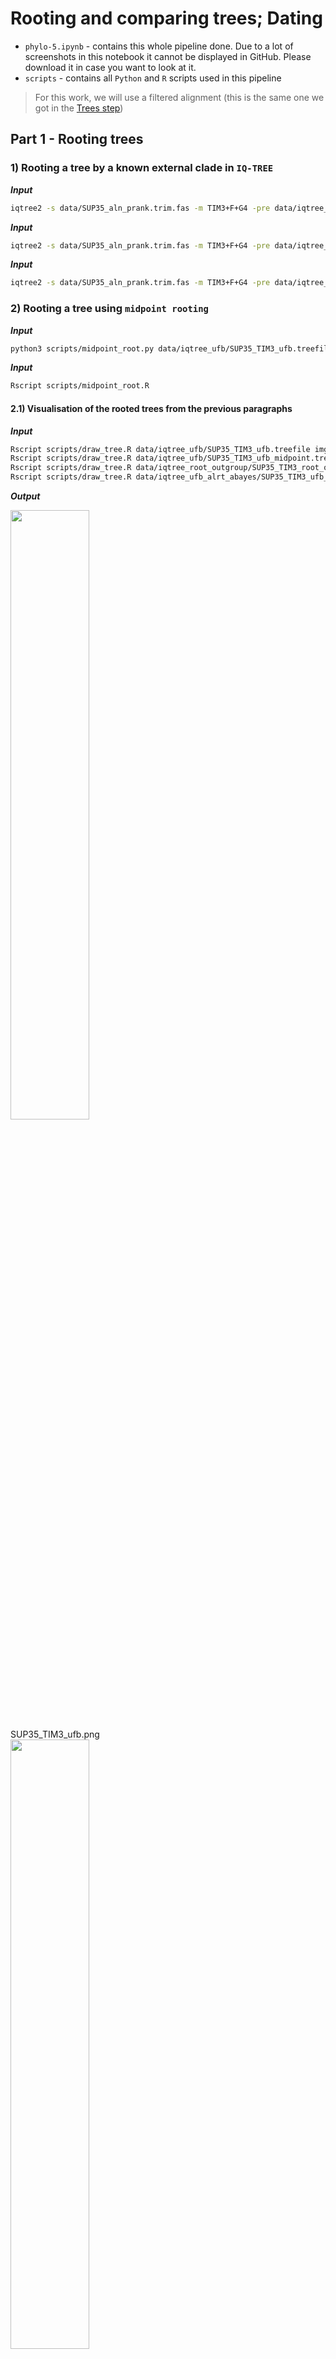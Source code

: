# Rooting and comparing trees; Dating
- `phylo-5.ipynb` - contains this whole pipeline done. Due to a lot of screenshots in this notebook it cannot be displayed in GitHub. Please download it in case you want to look at it.
- `scripts` - contains all `Python` and `R` scripts used in this pipeline

> For this work, we will use a filtered alignment (this is the same one we got in the [Trees step](4%20-%20Trees))

## **Part 1 - Rooting trees**

### **1) Rooting a tree by a known external clade in `IQ-TREE`**

**_Input_**

```bash
iqtree2 -s data/SUP35_aln_prank.trim.fas -m TIM3+F+G4 -pre data/iqtree_ufb/SUP35_TIM3_ufb -bb 1000
```

**_Input_**

```bash
iqtree2 -s data/SUP35_aln_prank.trim.fas -m TIM3+F+G4 -pre data/iqtree_ufb_alrt_abayes/SUP35_TIM3_ufb_alrt_abayes -bb 1000 -alrt 1000 -abayes
```

**_Input_**

```bash
iqtree2 -s data/SUP35_aln_prank.trim.fas -m TIM3+F+G4 -pre data/iqtree_root_outgroup/SUP35_TIM3_root_outgroup -bb 1000 -alrt 1000 -abayes  -o SUP35_Kla_AB039749,SUP35_Agos_ATCC_10895_NM_211584
```

### **2) Rooting a tree using `midpoint rooting`**

**_Input_**

```bash
python3 scripts/midpoint_root.py data/iqtree_ufb/SUP35_TIM3_ufb.treefile >data/iqtree_ufb/SUP35_TIM3_ufb_midpoint.treefile
```

**_Input_**

```bash
Rscript scripts/midpoint_root.R
```

#### **2.1) Visualisation of the rooted trees from the previous paragraphs**

**_Input_**

```bash
Rscript scripts/draw_tree.R data/iqtree_ufb/SUP35_TIM3_ufb.treefile imgs/SUP35_TIM3_ufb.png
Rscript scripts/draw_tree.R data/iqtree_ufb/SUP35_TIM3_ufb_midpoint.treefile imgs/SUP35_TIM3_ufb_midpoint.png
Rscript scripts/draw_tree.R data/iqtree_root_outgroup/SUP35_TIM3_root_outgroup.treefile imgs/SUP35_TIM3_root_outgroup.png
Rscript scripts/draw_tree.R data/iqtree_ufb_alrt_abayes/SUP35_TIM3_ufb_alrt_abayes_rooted.treefile imgs/SUP35_TIM3_ufb_alrt_abayes_rooted.png
```

**_Output_**

<div style='justify-content: center'>
<img src="https://github.com/iliapopov17/BI-Phylogenetics/blob/main/5%20-%20Root%20Date/imgs/SUP35_TIM3_ufb.png" align='center', width="50%">
</div>
SUP35_TIM3_ufb.png

<div style='justify-content: center'>
<img src="https://github.com/iliapopov17/BI-Phylogenetics/blob/main/5%20-%20Root%20Date/imgs/SUP35_TIM3_ufb_midpoint.png" align='center', width="50%">
</div>
SUP35_TIM3_ufb_midpoint.png

<div style='justify-content: center'>
<img src="https://github.com/iliapopov17/BI-Phylogenetics/blob/main/5%20-%20Root%20Date/imgs/SUP35_TIM3_root_outgroup.png" align='center', width="50%">
</div>
SUP35_TIM3_root_outgroup.png

<div style='justify-content: center'>
<img src="https://github.com/iliapopov17/BI-Phylogenetics/blob/main/5%20-%20Root%20Date/imgs/SUP35_TIM3_ufb_alrt_abayes_rooted.png" align='center', width="50%">
</div>
SUP35_TIM3_ufb_alrt_abayes_rooted.png

##### **2.1.1) Comparison of trees**

- Unrooted and rooted by external group are completely identical. 0 differences.
- Rooted by `midpoint` looks neater. Topology looks better.

### **3) Rooting a tree using an irreversible (`non-reversible`) model (`iq-tree2`)**

If we have a rather complex tree structure (it is huge, there are long branches, imbalance in sampling by different taxa), rooting the tree by external group will not give us the result we expect.<br>
There are more intelligent models for this.<br>
One of them is the easy-to-apply `non-reversible` model `iq-tree2`.<br>
The idea is that they allow you to predict where the root was! This, by analogy with `bootstrap` is called `rootstrap`.

**_Input_**

```bash
iqtree2 -s data/SUP35_aln_prank.trim.fas -m TIM3+F+G4 -pre data/iqtree_root_auto/SUP35_TIM3_root_auto --model-joint 12.12 -B 1000
# -B 1000 -  it's not `bootstrap`, it's how many times to run `rootstrap`
```

**_Input_**

```bash
cat data/iqtree_root_auto/SUP35_TIM3_root_auto.rootstrap.nex
# - contains information about the algorithm's confidence in where the root is located
```

**_Output_**

```
#NEXUS
[ This file is best viewed in FigTree. ]
begin trees;
  tree tree_1 = ((SUP35_Kla_AB039749:0.2581582648[&id="2",rootstrap="26.8"],SUP35_Agos_ATCC_10895_NM_211584:0.3420323394[&id="3",rootstrap="5.4"]):0.1209998432[&id="1",rootstrap="42.4"],(((((((SUP35_Scer_74-D694_GCA_001578265.1:0.0004800339[&id="11",rootstrap="0"],SUP35_Scer_beer078_CM005938:0.0000010000[&id="12",rootstrap="0"]):0.0000010000[&id="10",rootstrap="0"],SUP35_Sbou_unique28_CM003560:0.0004800702[&id="13",rootstrap="0"]):0.0463459057[&id="9",rootstrap="0"],SUP35_Spar_A12_Liti:0.0325384431[&id="14",rootstrap="0.1"]):0.0354767121[&id="8",rootstrap="0.2"],SUP35_Smik_IFO1815T_30:0.0736998639[&id="15",rootstrap="0.6"]):0.0322607827[&id="7",rootstrap="0.5"],SUP35_Skud_IFO1802T_36:0.0970836557[&id="16",rootstrap="0.7"]):0.0154599513[&id="6",rootstrap="1.8"],SUP35_Sarb_H-6_chrXIII_CM001575:0.0787155739[&id="17",rootstrap="4.8"]):0.0099429593[&id="5",rootstrap="8.6"],SUP35_Seub_CBS12357_chr_II_IV_DF968535:0.0912344001[&id="18",rootstrap="5.1"]):0.1942253516[&id="4",rootstrap="42.4"]):0.0000010000[&id="0",rootstrap="42.4"];
end;
```

This is basically a `Newick` file, but strange `Newick`  because it has square brackets in it.
Programs that read `Newick` format will not be able to read this tree. According to the developers of `iqtree` it is better to read this tree in `FigTree`.

### **4) Root-supported tree visualisation (`rootstrap`)**
> What can we say about the algorithm's confidence in root selection?

**_Input_**

```bash
figtree data/iqtree_root_auto/SUP35_TIM3_root_auto.rootstrap.nex
```

**_Output_**

<div style='justify-content: center'>
<img src="https://github.com/iliapopov17/BI-Phylogenetics/blob/main/5%20-%20Root%20Date/imgs/Screenshot%202024-03-16%20at%2000.24.10.png" align='center', width="50%">
</div>

It can't say anything specific about where the tree splits. There's a 42.4% chance the root is either in one place or the other.

## **Part 2 - Dating**

### **5) Analysing the age of the common ancestor of the two species of smoky leopards from the article https://doi.org/10.1016/j.cub.2006.08.066 based on sequencing data of the `atp8` gene region, relying on known data on the frequency of substitutions in mtDNA (approximately 2% per million years) in `beauti` and `beast`**
> - Check the quality in `Tracer`<br>
> - Combine trees in `treeannotator`.<br>
> - Draw the final tree (can be in `FigTree`, bonus for `ggtree`)<br>
> - Be sure to show estimates of the age of the common ancestor at the nodes!<br>

**_Input_**

```bash
efetch -db popset -id 126256179 -format fasta >data/atp8/felidae_atp8.fa
```

**_Input_**

```bash
cut -d ' ' -f 1,2,3 data/atp8/felidae_atp8.fa | sed -e 's/ /_/g' > data/atp8/felidae_atp8.renamed.fa
```

**_Input_**

```bash
mafft --auto data/atp8/felidae_atp8.renamed.fa >data/atp8/felidae_atp8.aln
```

**_Input_**

```bash
trimal -in data/atp8/felidae_atp8.aln -out data/atp8/felidae_atp8.trim.fas -nogaps
```

**_Input_**

```bash
iqtree2 -s data/atp8/felidae_atp8.trim.fas -o EF437591.1_Felis_catus -alrt 1000 -abayes
```

**_Input_**

```python
from Bio import Phylo
```

**_Input_**

```python
tree = Phylo.read("data/atp8/felidae_atp8.trim.fas.treefile", "newick")
```

**_Input_**

```python
Phylo.draw_ascii(tree)
```

**_Output_**

```
                                          , EF437567.1_Neofelis_nebulosa
                                          |
                                          | EF437569.1_Neofelis_nebulosa
                                          |
                                          | EF437570.1_Neofelis_nebulosa
                                          |
                                   _______| EF437568.1_Neofelis_nebulosa
                                  |       |
  ________________________________|       |_ EF437571.1_Neofelis_nebulosa
 |                                |
 |                                |            , EF437572.1_Neofelis_diardi
 |                                |____________|
 |                                             | EF437573.1_Neofelis_diardi
 |
 |                             __ EF437581.1_Panthera_onca
 |                           ,|
_|                      _____||____ EF437587.1_Panthera_tigris
 |                     |     |
 |            _________|     |_______ EF437583.1_Uncia_uncia
 |           |         |
 |___________|         |________ EF437585.1_Panthera_leo
 |           |
 |           |______________ EF437589.1_Panthera_pardus
 |
 |______________ EF437591.1_Felis_catus
```

The outside group is the house cat. Because everyone else is a big cat.<br>
Fundamentally our tree is similar to that published in articles.<br>
In foreign colleagues the tree was based on several genes, we take only 1 piece of data.<br>

**Beauti**

`Beauti` is the GUI application. So I will just provide as many screenshots as possible.

<div style='justify-content: center'>
<img src="https://github.com/iliapopov17/BI-Phylogenetics/blob/main/5%20-%20Root%20Date/imgs/Screenshot%202024-03-07%20at%2021.59.15.png" align='center', width="50%">
</div>

When loading the file, we select that we have nucleotide sequences

<div style='justify-content: center'>
<img src="https://github.com/iliapopov17/BI-Phylogenetics/blob/main/5%20-%20Root%20Date/imgs/Screenshot%202024-03-07%20at%2021.59.21.png" align='center', width="50%">
</div>

Everything is okay.

<div style='justify-content: center'>
<img src="https://github.com/iliapopov17/BI-Phylogenetics/blob/main/5%20-%20Root%20Date/imgs/Screenshot%202024-03-07%20at%2022.01.40.png" align='center', width="50%">
</div>

In `Site model` select TN93 and empirical frequencies

<div style='justify-content: center'>
<img src="https://github.com/iliapopov17/BI-Phylogenetics/blob/main/5%20-%20Root%20Date/imgs/Screenshot%202024-03-07%20at%2022.02.46.png" align='center', width="50%">
</div>

In `Clock model` we choose 0.02. Why? Because we rely on the known data on the frequency of substitutions in mtDNA (approximately 2% per million years)

<div style='justify-content: center'>
<img src="https://github.com/iliapopov17/BI-Phylogenetics/blob/main/5%20-%20Root%20Date/imgs/Screenshot%202024-03-07%20at%2022.06.15.png" align='center', width="50%">
</div>

Everything is okay.

<div style='justify-content: center'>
<img src="https://github.com/iliapopov17/BI-Phylogenetics/blob/main/5%20-%20Root%20Date/imgs/Screenshot%202024-03-07%20at%2022.07.12.png" align='center', width="50%">
</div>

Save everything to `felidae_2percent.xml`.

**_Input_**

```bash
beast data/atp8/felidae_2percent.xml
```

**Tracer**

`Tracer` is the GUI application. So I will just provide as many screenshots as possible.

<div style='justify-content: center'>
<img src="https://github.com/iliapopov17/BI-Phylogenetics/blob/main/5%20-%20Root%20Date/imgs/Screenshot%202024-03-07%20at%2022.37.25.png" align='center', width="50%">
</div>

All `ESS` scores are in perfect order.

<div style='justify-content: center'>
<img src="https://github.com/iliapopov17/BI-Phylogenetics/blob/main/5%20-%20Root%20Date/imgs/Screenshot%202024-03-07%20at%2022.38.23.png" align='center', width="50%">
</div>

The so-called "hairy caterpillar".

**TreeAnnotator**

`TreeAnnotator` is the GUI application. So I will just provide as many screenshots as possible.

<div style='justify-content: center'>
<img src="https://github.com/iliapopov17/BI-Phylogenetics/blob/main/5%20-%20Root%20Date/imgs/Screenshot%202024-03-07%20at%2022.51.48.png" align='center', width="50%">
</div>

Set parameters, and set `input` and `output`. Useful hint - output can be named the same way, but not .trees, just .tree!

**FigTree**

`FigTree` is the GUI application. So I will just provide as many screenshots as possible.

<div style='justify-content: center'>
<img src="https://github.com/iliapopov17/BI-Phylogenetics/blob/main/5%20-%20Root%20Date/imgs/Screenshot%202024-03-07%20at%2022.59.15.png" align='center', width="50%">
</div>

<div style='justify-content: center'>
<img src="https://github.com/iliapopov17/BI-Phylogenetics/blob/main/5%20-%20Root%20Date/imgs/felidae_atp8.tree.png" align='center', width="50%">
</div>

Fiddled with the parameters and got these results

Well. The common ancestor of our smoky leopards is about 2.5 million years old.

### **6) Comparison of the results of my analysis (age of the last common ancestor of _Neofelis_) with published articles (https://www.science.org/doi/10.1126/sciadv.adh9143, https://www.sciencedirect.com/science/article/pii/S2589004222019198)**
> What conclusions can be drawn?

In the first article - https://www.science.org/doi/10.1126/sciadv.adh9143 there was a full genome analysis. Their estimate of the age of the common ancestor of smoky leopards is 2.2 million years.
And we hit 100 nucleotides pretty good!

But in the second article - https://www.sciencedirect.com/science/article/pii/S2589004222019198 - the age of the ancestor is 5.1 million years old.... Well. Interesting. I can't explain it yet. The only thing I can say is that this article has a cool map of leopard populations. Too bad I didn't see them in Sumatra or Kalimantan when I was there...(
